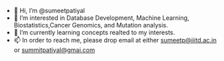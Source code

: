 - 👋 Hi, I’m @sumeetpatiyal
- 👀 I’m interested in Database Development, Machine Learning, Biostatistics,Cancer Genomics, and Mutation analysis.
- 🌱 I’m currently learning concepts realted to my interests.
- 📫 In order to reach me, please drop email at either sumeetp@iiitd.ac.in or summitpatiyal@gmai.com

<!---
sumeetpatiyal/sumeetpatiyal is a ✨ special ✨ repository because its `README.md` (this file) appears on your GitHub profile.
You can click the Preview link to take a look at your changes.
--->
